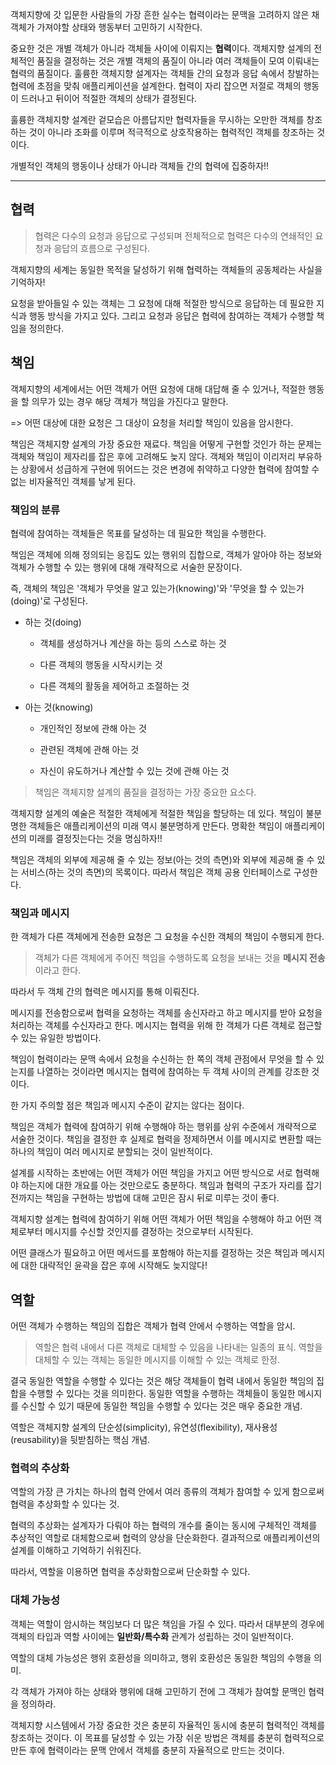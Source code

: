 객체지향에 갓 입문한 사람들의 가장 흔한 실수는 협력이라는 문맥을 고려하지 않은 채 
객체가 가져야할 상태와 행동부터 고민하기 시작한다.

중요한 것은 개별 객체가 아니라 객체들 사이에 이뤄지는 **협력**이다.
객체지향 설계의 전체적인 품질을 결정하는 것은 개별 객체의 품질이 아니라 여러 객체들이 모여 이뤄내는 협력의 품질이다. 훌륭한 객체지향 설계자는 
객체들 간의 요청과 응답 속에서 창발하는 협력에 초점을 맞춰 애플리케이션을 설계한다. 협력이 자리 잡으면 저절로 객체의 행동이 드러나고
뒤이어 적절한 객체의 상태가 결정된다.

훌륭한 객체지향 설계란 겉모습은 아름답지만 협력자들을 무시하는 오만한 객체를 창조하는 것이 아니라 조화를 이루며 적극적으로 상호작용하는 협력적인 객체를 창조하는 것이다.

개별적인 객체의 행동이나 상태가 아니라 객체들 간의 협력에 집중하자!!

---

## 협력

> 협력은 다수의 요청과 응답으로 구성되며 전체적으로 협력은 다수의 연쇄적인 요청과 응답의 흐름으로 구성된다.

객체지향의 세계는 동일한 목적을 달성하기 위해 협력하는 객체들의 공동체라는 사실을 기억하자!

요청을 받아들일 수 있는 객체는 그 요청에 대해 적절한 방식으로 응답하는 데 필요한 지식과 행동 방식을 가지고 있다.
그리고 요청과 응답은 협력에 참여하는 객체가 수행할 책임을 정의한다.

## 책임

객체지향의 세계에서는 어떤 객체가 어떤 요청에 대해 대답해 줄 수 있거나, 적절한 행동을 할 의무가 있는 경우 해당 객체가 책임을 가진다고 말한다.

=> 어떤 대상에 대한 요청은 그 대상이 요청을 처리할 책임이 있음을 암시한다.

책임은 객체지향 설계의 가장 중요한 재료다.
책임을 어떻게 구현할 것인가 하는 문제는 객체와 책임이 제자리를 잡은 후에 고려해도 늦지 않다.
객체와 책임이 이리저리 부유하는 상황에서 성급하게 구현에 뛰어드는 것은 변경에 취약하고 다양한 협력에 참여할 수 없는 비자율적인 객체를 낳게 된다.

### 책임의 분류

협력에 참여하는 객체들은 목표를 달성하는 데 필요한 책임을 수행한다.

책임은 객체에 의해 정의되는 응집도 있는 행위의 집합으로, 객체가 알아야 하는 정보와 객체가 수행할 수 있는 행위에 대해 개략적으로 서술한 문장이다.

즉, 객체의 책임은 '객체가 무엇을 알고 있는가(knowing)'와 '무엇을 할 수 있는가(doing)'로 구성된다.

- 하는 것(doing)

    - 객체를 생성하거나 계산을 하는 등의 스스로 하는 것
    
    - 다른 객체의 행동을 시작시키는 것
    
    - 다른 객체의 활동을 제어하고 조절하는 것
    
- 아는 것(knowing)

    - 개인적인 정보에 관해 아는 것
    
    - 관련된 객체에 관해 아는 것
    
    - 자신이 유도하거나 계산할 수 있는 것에 관해 아는 것
    
> 책임은 객체지향 설계의 품질을 결정하는 가장 중요한 요소다.

객체지향 설계의 예술은 적절한 객체에게 적절한 책임을 할당하는 데 있다. 책임이 불분명한 객체들은 애플리케이션의 미래 역시 불분명하게 만든다.
명확한 책임이 애플리케이션의 미래를 결정짓는다는 것을 명심하자!!

책임은 객체의 외부에 제공해 줄 수 있는 정보(아는 것의 측면)와 외부에 제공해 줄 수 있는 서비스(하는 것의 측면)의 목록이다. 따라서 책임은 객체 공용 인터페이스로 구성한다.

### 책임과 메시지

한 객체가 다른 객체에게 전송한 요청은 그 요청을 수신한 객체의 책임이 수행되게 한다.

> 객체가 다른 객체에게 주어진 책임을 수행하도록 요청을 보내는 것을 **메시지 전송**이라고 한다.

따라서 두 객체 간의 협력은 메시지를 통해 이뤄진다.

메시지를 전송함으로써 협력을 요청하는 객체를 송신자라고 하고 메시지를 받아 요청을 처리하는 객체를 수신자라고 한다.
메시지는 협력을 위해 한 객체가 다른 객체로 접근할 수 있는 유일한 방법이다.

책임이 협력이라는 문맥 속에서 요청을 수신하는 한 쪽의 객체 관점에서 무엇을 할 수 있는지를 나열하는 것이라면 메시지는 협력에 참여하는 두 객체 사이의 관계를 강조한 것이다.

한 가지 주의할 점은 책임과 메시지 수준이 같지는 않다는 점이다.

책임은 객체가 협력에 참여하기 위해 수행해야 하는 행위를 상위 수준에서 개략적으로 서술한 것이다.
책임을 결정한 후 실제로 협력을 정제하면서 이를 메시지로 변환할 때는 하나의 책임이 여러 메시지로 분할되는 것이 일반적이다.

설계를 시작하는 초반에는 어떤 객체가 어떤 책임을 가지고 어떤 방식으로 서로 협력해야 하는지에 대한 개요를 아는 것만으로도 충분하다.
책임과 협력의 구조가 자리를 잡기 전까지는 책임을 구현하는 방법에 대해 고민은 잠시 뒤로 미루는 것이 좋다.

객체지향 설계는 협력에 참여하기 위해 어떤 객체가 어떤 책임을 수행해야 하고 어떤 객체로부터 메시지를 수신할 것인지를 결정하는 것으로부터 시작된다.

어떤 클래스가 필요하고 어떤 메서드를 포함해야 하는지를 결정하는 것은 책임과 메시지에 대한 대략적인 윤곽을 잡은 후에 시작해도 늦지않다!

## 역할

어떤 객체가 수행하는 책임의 집합은 객체가 협력 안에서 수행하는 역할을 암시.

> 역할은 협력 내에서 다른 객체로 대체할 수 있음을 나타내는 일종의 표식. 역할을 대체할 수 있는 객체는 동일한 메시지를 이해할 수 있는 객체로 한정.

결국 동일한 역할을 수행할 수 있다는 것은 해당 객체들이 협력 내에서 동일한 책임의 집합을 수행할 수 있다는 것을 의미한다. 동일한 역할을 수행하는 객체들이 동일한 메시지를 수신할 수 있기 때문에 동일한 책임을 수행할 수 있다는 것은 매우 중요한 개념.

역할은 객체지향 설계의 단순성(simplicity), 유연성(flexibility), 재사용성(reusability)을 뒷받침하는 핵심 개념.

### 협력의 추상화

역할의 가장 큰 가치는 하나의 협력 안에서 여러 종류의 객체가 참여할 수 있게 함으로써 협력을 추상화할 수 있다는 것.

협력의 추상화는 설계자가 다뤄야 하는 협력의 개수를 줄이는 동시에 구체적인 객체를 추상적인 역할로 대체함으로써 협력의 양상을 단순화한다. 결과적으로 애플리케이션의 설계를 이해하고 기억하기 쉬워진다.

따라서, 역할을 이용하면 협력을 추상화함으로써 단순화할 수 있다.

### 대체 가능성

객체는 역할이 암시하는 책임보다 더 많은 책임을 가질 수 있다. 따라서 대부분의 경우에 객체의 타입과 역할 사이에는 **일반화/특수화** 관계가 성립하는 것이 일반적이다.

역할의 대체 가능성은 행위 호환성을 의미하고, 행위 호환성은 동일한 책임의 수행을 의미.


각 객체가 가져야 하는 상태와 행위에 대해 고민하기 전에 그 객체가 참여할 문맥인 협력을 정의하라.

객체지향 시스템에서 가장 중요한 것은 충분히 자율적인 동시에 충분히 협력적인 객체를 창조하는 것이다.
이 목표를 달성할 수 있는 가장 쉬운 방법은 객체를 충분히 협력적으로 만든 후에 협력이라는 문맥 안에서 객체를 충분히 자율적으로 만드는 것이다.

